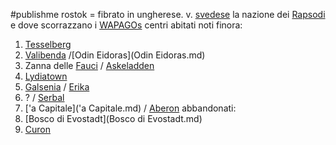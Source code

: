 #publishme 
rostok = fibrato in ungherese. v. [svedese](svedese.md)
la nazione dei [Rapsodi](Rapsodi.md) e dove scorrazzano i [WAPAGOs](WAPAGOs.md)
centri abitati noti finora:
1. [Tesselberg](Tesselberg.md)
2. [Valibenda](Valibenda.md) /[Odin Eidoras](Odin Eidoras.md)
3. Zanna delle [Fauci](Fauci.md) / [Askeladden](Askeladden.md)
4. [Lydiatown](Lydiatown.md)
5. [Galsenia](Galsenia.md) / [Erika](Erika.md)
6. ? / [Serbal](Serbal.md)
7. ['a Capitale]('a Capitale.md)  / [Aberon](Aberon.md)
abbandonati:
8. [Bosco di Evostadt](Bosco di Evostadt.md)
9. [Curon](Curon.md)

